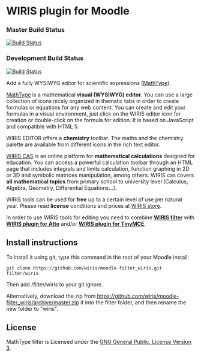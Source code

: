 WIRIS plugin for Moodle
==========
### Master Build Status
[![Build Status](https://travis-ci.org/wiris/moodle-filter_wiris.svg?branch=master)](https://travis-ci.org/wiris/moodle-atto_wiris)
### Development Build Status
[![Build Status](https://travis-ci.org/wiris/moodle-filter_wiris.svg?branch=development)](https://travis-ci.org/wiris/moodle-atto_wiris)

Add a fully WYSIWYG editor for scientific expressions ([MathType](http://www.wiris.com/editor)).

[MathType](http://www.wiris.com/editor) is a mathematical **visual (WYSIWYG) editor**. You can use a large collection of icons nicely organized in thematic tabs in order to create formulas or equations for any web content. You can create and edit your formulas in a visual environment, just click on the WIRIS editor icon for creation or double-click on the formula for edition. It is based on JavaScript and compatible with HTML 5.

WIRIS EDITOR offers a **chemistry** toolbar. The maths and the chemistry palette are available from different icons in the rich text editor.

[WIRIS CAS](http://www.wiris.com/cas) is an online platform for **mathematical calculations** designed for education. You can access a powerful calculation toolbar through an HTML page that includes integrals and limits calculation, function graphing in 2D or 3D and symbolic matrices manipulation, among others. WIRIS cas covers **all mathematical topics** from primary school to university level (Calculus, Algebra, Geometry, Differential Equations...).

WIRIS tools can be used for **free** up to a certain level of use per natural year. Please read **license** conditions and prices at [WIRIS store](http://www.wiris.com/store).

In order to use WIRIS tools for editing you need to combine **[WIRIS filter](https://github.com/wiris/moodle-filter_wiris)** with **[WIRIS plugin for Atto](https://github.com/wiris/mooodle-atto_wiris)** and/or **[WIRIS plugin for TinyMCE](https://github.com/wiris/moodle-tinymce_tiny_mce_wiris)**.

## Install instructions
To install it using git, type this command in the root of your Moodle install:
```
git clone https://github.com/wiris/moodle-filter_wiris.git filter/wiris
```
Then add /filter/wiris to your git ignore.

Alternatively, download the zip from <https://github.com/wiris/moodle-filter_wiris/archive/master.zip> it into the filter folder, and then rename the new folder to "wiris".

## License

MathType filter is Licensed under the [GNU General Public, License Version 3](https://www.gnu.org/licenses/gpl-3.0.en.html).